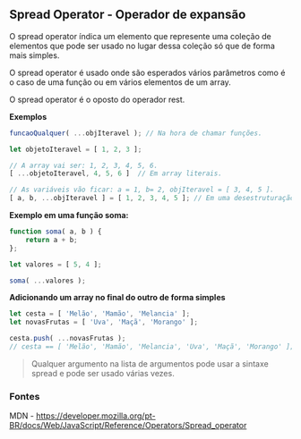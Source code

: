 ## Spread Operator - Operador de expansão

O spread operator índica um elemento que represente uma coleção de elementos que pode ser usado no lugar dessa coleção só que de
forma mais simples.  

O spread operator é usado onde são esperados vários parâmetros como é o caso de uma função ou em vários elementos de um array.  

O spread operator é o oposto do operador rest.   
  

**Exemplos**

```js
funcaoQualquer( ...objIteravel ); // Na hora de chamar funções.
```

```js
let objetoIteravel = [ 1, 2, 3 ];

// A array vai ser: 1, 2, 3, 4, 5, 6.
[ ...objetoIteravel, 4, 5, 6 ]  // Em array literais.
```

```js
// As variáveis vão ficar: a = 1, b= 2, objIteravel = [ 3, 4, 5 ].
[ a, b, ...objIteravel ] = [ 1, 2, 3, 4, 5 ]; // Em uma desestruturação(destructuring assignment).
```

**Exemplo em uma função soma:**
```js
function soma( a, b ) {
    return a + b;
};

let valores = [ 5, 4 ];

soma( ...valores );
```

**Adicionando um array no final do outro de forma simples**

```js
let cesta = [ 'Melão', 'Mamão', 'Melancia' ];
let novasFrutas = [ 'Uva', 'Maçã', 'Morango' ];

cesta.push( ...novasFrutas );
// cesta == [ 'Melão', 'Mamão', 'Melancia', 'Uva', 'Maçã', 'Morango' ];

```

> Qualquer argumento na lista de argumentos pode usar a sintaxe spread e pode ser usado várias vezes.


### Fontes

MDN - https://developer.mozilla.org/pt-BR/docs/Web/JavaScript/Reference/Operators/Spread_operator
